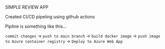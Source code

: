SIMPLE REVIEW APP


Created CI/CD pipeling using github actions

Pipline is something like this...

```commit changes``` -> ```push to main branch``` -> ```build docker image``` -> ```push image to Azure container registry``` -> ```Deploy to Azure Web App```

